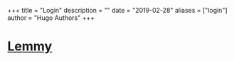 +++
title = "Login"
description = ""
date = "2019-02-28"
aliases = ["login"]
author = "Hugo Authors"
+++
# [Lemmy](https://lemmy.shiftcollective.org/)
